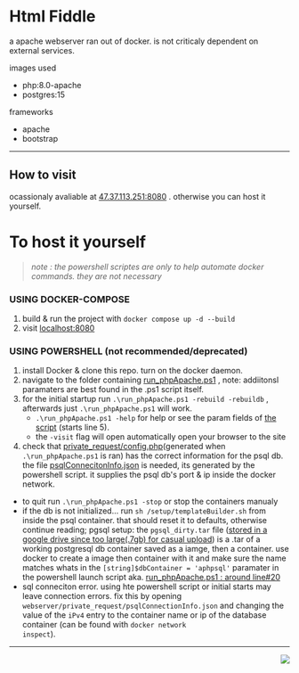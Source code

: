 # Html Fiddle 
a apache webserver ran out of docker. is not criticaly dependent on external services. <br>

images used 
 - php:8.0-apache
 - postgres:15

frameworks
 - apache
 - bootstrap

--- 

## How to visit
ocassionaly avaliable at [47.37.113.251:8080](http://47.37.113.251:8080) . otherwise you can host it yourself.<br>

# To host it yourself 
> *note : the powershell scriptes are only to help automate docker commands. they are not necessary* <br>

### USING DOCKER-COMPOSE
 1. build & run the project with ```docker compose up -d --build```
 1. visit <a href="http://localhost:8080">localhost:8080</a>

### USING POWERSHELL (not recommended/deprecated)
1. install Docker & clone this repo. turn on the docker daemon.
1. navigate to the folder containing [run_phpApache.ps1](https://github.com/Gregification/htmlfiddle/blob/main/run_phpApache.ps1) , note: addiitonsl paramaters are best found in the .ps1 script itself.
1. for the initial startup run ```.\run_phpApache.ps1 -rebuild -rebuildb``` , afterwards just ```.\run_phpApache.ps1``` will work.
    - ```.\run_phpApache.ps1 -help``` for help or see the param fields of [the script](https://github.com/Gregification/htmlfiddle/blob/main/run_phpApache.ps1) (starts line 5).
    - the ```-visit``` flag will open automatically open your browser to the site
1. check that [private_request/config.php](https://github.com/Gregification/htmlfiddle/blob/main/private_request/config.php)(generated when ```.\run_phpApache.ps1``` is ran) has the correct information for the psql db. the file [psqlConnecitonInfo.json](https://github.com/Gregification/htmlfiddle/blob/main/private_request/psqlConnectionInfo.json) is needed, its generated by the powershell script. it supplies the psql db's port & ip inside the docker network.


- to quit run ```.\run_phpApache.ps1 -stop``` or stop the containers manualy
- if the db is not initialized...  run ```sh /setup/templateBuilder.sh``` from inside the psql container. that should reset it to defaults, otherwise continue reading; pgsql setup: the ```pgsql_dirty.tar``` file ([stored in a google drive since too large(.7gb) for casual upload](https://drive.google.com/drive/folders/1m2hxDKJHhBzIbTAJeKPh1kAFdB16_mnZ?usp=sharing)) is a .tar of a working postgresql db container saved as a iamge, then a container. use docker to create a image then container with it and make sure the name matches whats in the ```[string]$dbContainer = 'aphpsql'``` paramater in the powershell launch script aka. [run_phpApache.ps1 : around line#20](https://github.com/Gregification/htmlfiddle/blob/main/run_phpApache.ps1)
- sql conneciton error. using hte powershell script or initial starts may leave connection errors. fix this by opening <code>webserver/private_request/psqlConnectionInfo.json</code> and changing the value of the <code>iPv4</code> entry to the container name or ip of the database container (can be found with <code>docker network inspect</code>).
---
<!-- ## noteable
- there is no api. its just a bunch of POST calls back and forth. planning to switch over to one eventually -->
<p align="right"><img src="https://raw.githubusercontent.com/Gregification/htmlfiddle/main/htdocs/favicon.ico"></p>
